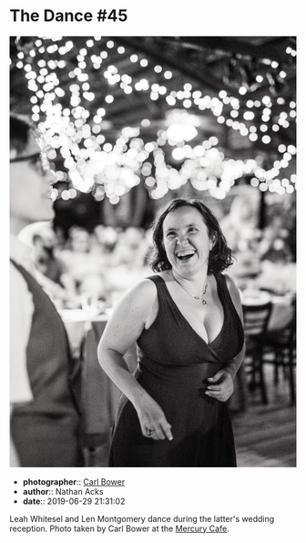 # The Dance \#45

![Leah Whitesel and Len Montgomery dance](assets/2019-06-29-set-4-the-dance-45.webp)

* **photographer**:: [Carl Bower](https://carlbowerphotos.com)
* **author**:: Nathan Acks
* **date**:: 2019-06-29 21:31:02

Leah Whitesel and Len Montgomery dance during the latter's wedding reception. Photo taken by Carl Bower at the [Mercury Cafe](http://mercurycafe.com).
